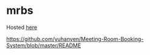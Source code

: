 # mrbs

Hosted [here](https://mrbsapp.herokuapp.com/)

https://github.com/yuhanyen/Meeting-Room-Booking-System/blob/master/README

